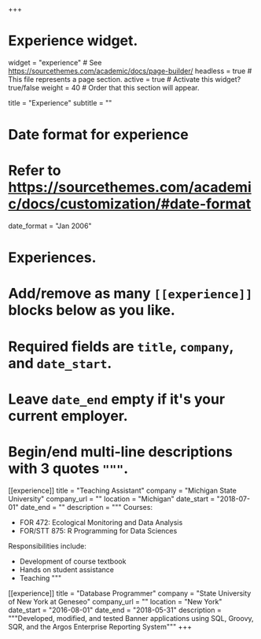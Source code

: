 +++
# Experience widget.
widget = "experience"  # See https://sourcethemes.com/academic/docs/page-builder/
headless = true  # This file represents a page section.
active = true  # Activate this widget? true/false
weight = 40  # Order that this section will appear.

title = "Experience"
subtitle = ""

# Date format for experience
#   Refer to https://sourcethemes.com/academic/docs/customization/#date-format
date_format = "Jan 2006"

# Experiences.
#   Add/remove as many `[[experience]]` blocks below as you like.
#   Required fields are `title`, `company`, and `date_start`.
#   Leave `date_end` empty if it's your current employer.
#   Begin/end multi-line descriptions with 3 quotes `"""`.
[[experience]]
  title = "Teaching Assistant"
  company = "Michigan State University"
  company_url = ""
  location = "Michigan"
  date_start = "2018-07-01"
  date_end = ""
  description = """
  Courses: 
  
  * FOR 472: Ecological Monitoring and Data Analysis
  * FOR/STT 875: R Programming for Data Sciences
  
  Responsibilities include:
  
  * Development of course textbook
  * Hands on student assistance
  * Teaching
  """

[[experience]]
  title = "Database Programmer"
  company = "State University of New York at Geneseo"
  company_url = ""
  location = "New York"
  date_start = "2016-08-01"
  date_end = "2018-05-31"
  description = """Developed, modified, and tested Banner applications using SQL, Groovy, SQR, and the Argos Enterprise Reporting System"""
+++
